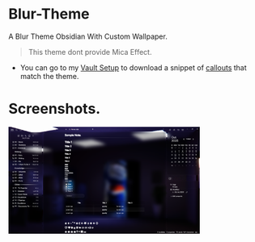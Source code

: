 # Blur-Theme
A Blur Theme Obsidian With Custom Wallpaper. 
> This theme dont provide Mica Effect.
> 
- You can go to my [Vault Setup](https://github.com/Jawuj/Obsidian-Vault-Setup.) to download a snippet of [callouts](https://github.com/Jawuj/Obsidian-Vault-Setup./tree/main/Blur%20Theme%20CSS%20Files) that match the theme.

# Screenshots.

<img src="https://raw.githubusercontent.com/Jawuj/Blur-Theme/refs/heads/main/Screenshots/Screenshot1.png" width="75%"/>
